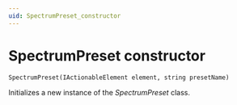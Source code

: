 ```yaml
---
uid: SpectrumPreset_constructor
---
```


# SpectrumPreset constructor

```txt
SpectrumPreset(IActionableElement element, string presetName)
```

Initializes a new instance of the *SpectrumPreset* class.
